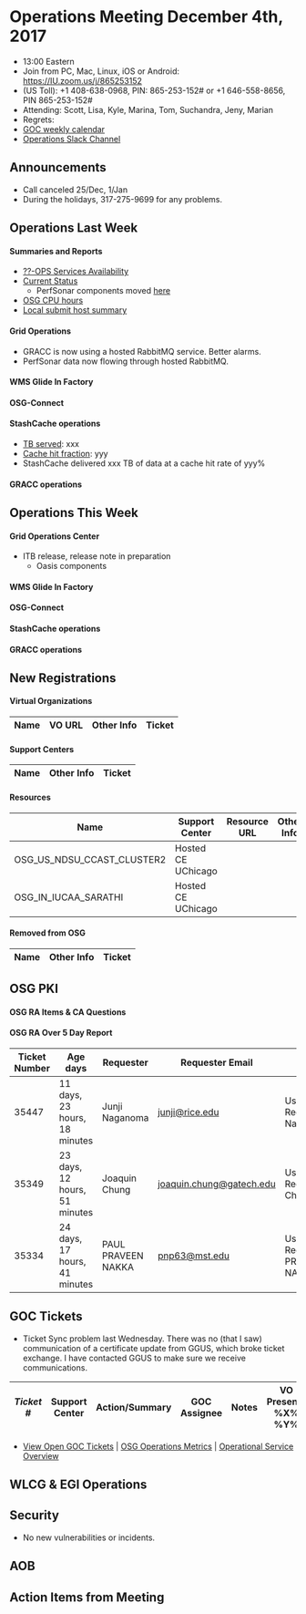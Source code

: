 # Operations Meeting December 4th, 2017
   * 13:00 Eastern 
   * Join from PC, Mac, Linux, iOS or Android: https://IU.zoom.us/j/865253152
   * (US Toll): +1 408-638-0968, PIN: 865-253-152# or +1 646-558-8656, PIN 865-253-152#
   * Attending: Scott, Lisa, Kyle, Marina, Tom, Suchandra, Jeny, Marian
   * Regrets: 
   * [GOC weekly calendar](http://www.google.com/calendar/embed?src=c1htpcfoe6btrtc7n3uddg8mvs%40group.calendar.google.com&ctz=America/New_York)
   * [Operations Slack Channel](https://opensciencegrid.slack.com/messages/C5GAYBGA0/)

## Announcements
   * Call canceled 25/Dec, 1/Jan
   * During the holidays, 317-275-9699 for any problems. 

## Operations Last Week
#### Summaries and Reports
   * [??-OPS Services Availability](http://monitor.grid.iu.edu/availability/avail_week_overview.html)
   * [Current Status](http://monitor.grid.iu.edu/availability/production.html)
      * PerfSonar components moved [here](http://monitor.grid.iu.edu/availability/perfsonar.html)
   * [OSG CPU hours](http://tinyurl.com/mf96b88)
   * [Local submit host summary](http://osg-flock.grid.iu.edu/overview/)
   

#### Grid Operations 
   * GRACC is now using a hosted RabbitMQ service. Better alarms.
   * PerfSonar data now flowing through hosted RabbitMQ.

#### WMS Glide In Factory

#### OSG-Connect

#### StashCache operations
   * [TB served](http://tinyurl.com/ydaereyo): xxx
   * [Cache hit fraction](http://tinyurl.com/ydaereyo): yyy
   * StashCache delivered xxx TB of data at a cache hit rate of yyy%

#### GRACC operations
   
## Operations This Week
      
#### Grid Operations Center
   * ITB release, release note in preparation
      * Oasis components
      
#### WMS Glide In Factory

#### OSG-Connect 

#### StashCache operations

#### GRACC operations

## New Registrations

#### Virtual Organizations
| Name | VO URL | Other Info | Ticket |
| ---- | ------ | ---------- | ------ |

#### Support Centers
| Name | Other Info | Ticket |
| ---- | ---------- | ------ |

#### Resources
| Name | Support Center | Resource URL | Other Info | Ticket |
| ---- | -------------- | ------------ | ---------- | ------ |
| OSG_US_NDSU_CCAST_CLUSTER2 | Hosted CE UChicago |
| OSG_IN_IUCAA_SARATHI | Hosted CE UChicago |

#### Removed from OSG
| Name | Other Info | Ticket |
| ---- | ---------- | ------ |

## OSG PKI

#### OSG RA Items & CA Questions

#### OSG RA Over 5 Day Report
| Ticket Number	|Age days	|Requester	|Requester Email		|Request |
| --------- | ------- | --------- | ----------------- | ------ |
| 35447 | 11 days, 23 hours, 18 minutes | Junji Naganoma | junji@rice.edu | User Certificate Request for Junji Naganoma(VO:XENON) |
| 35349 | 23 days, 12 hours, 51 minutes | Joaquin Chung | joaquin.chung@gatech.edu | User Certificate Request for Joaquin Chung(VO:ANL) |
| 35334 | 24 days, 17 hours, 41 minutes | PAUL PRAVEEN NAKKA | pnp63@mst.edu | User Certificate Request for PAUL PRAVEEN NAKKA(VO:SBGrid) |
## GOC Tickets

   * Ticket Sync problem last Wednesday.  There was no (that I saw) communication of a certificate update from GGUS, which broke ticket exchange.  I have contacted GGUS to make sure we receive communications.

| *Ticket #* | Support Center | Action/Summary | GOC Assignee | Notes | VO Present? %X% %Y%|
| ---------- | -------------- | -------------- | ------------ | ----- | ------------------ |


   * [View Open GOC Tickets](https://ticket.grid.iu.edu/goc/list/open) | [OSG Operations Metrics](https://twiki.grid.iu.edu/bin/view/Operations/TicketReports) | [Operational Service Overview](http://myosg.grid.iu.edu/miscstatus?count_sg_1&count_active=on&count_enabled=on&datasource=status)


## WLCG & EGI Operations

## Security    
   * No new vulnerabilities or incidents.
   
## AOB
   
## Action Items from Meeting
